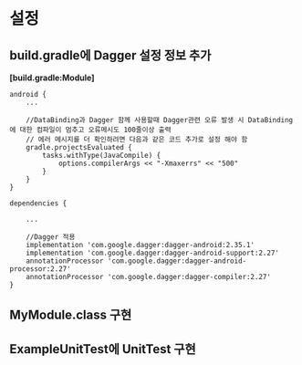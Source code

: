 # 설정
## build.gradle에 Dagger 설정 정보 추가
**[build.gradle:Module]**
```
android {
    ...

    //DataBinding과 Dagger 함께 사용할때 Dagger관련 오류 발생 시 DataBinding에 대한 컴파일이 멈추고 오류메시도 100줄이상 출력
    // 에러 메시지를 더 확인하려면 다음과 같은 코드 추가로 설정 해야 함
    gradle.projectsEvaluated {
        tasks.withType(JavaCompile) {
            options.compilerArgs << "-Xmaxerrs" << "500"
        }
    }
}

dependencies {

    ...

    //Dagger 적용
    implementation 'com.google.dagger:dagger-android:2.35.1'
    implementation 'com.google.dagger:dagger-android-support:2.27'
    annotationProcessor 'com.google.dagger:dagger-android-processor:2.27'
    annotationProcessor 'com.google.dagger:dagger-compiler:2.27'
}
```

## MyModule.class 구현
## ExampleUnitTest에 UnitTest 구현
